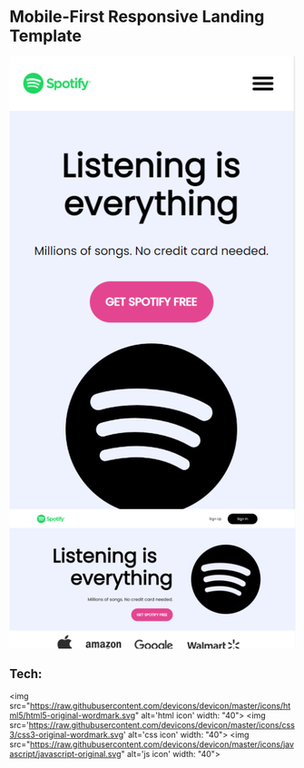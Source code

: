 # Mobile-First Responsive Landing Template

<img src='./static/images/readmeMobile.png'>

<img src='./static/images/readmeIndex.png'>

## Tech:
<img src="https://raw.githubusercontent.com/devicons/devicon/master/icons/html5/html5-original-wordmark.svg" alt='html icon' width: "40">
<img src='https://raw.githubusercontent.com/devicons/devicon/master/icons/css3/css3-original-wordmark.svg' alt='css icon' width: "40">
<img src="https://raw.githubusercontent.com/devicons/devicon/master/icons/javascript/javascript-original.svg" alt='js icon' width: "40">
